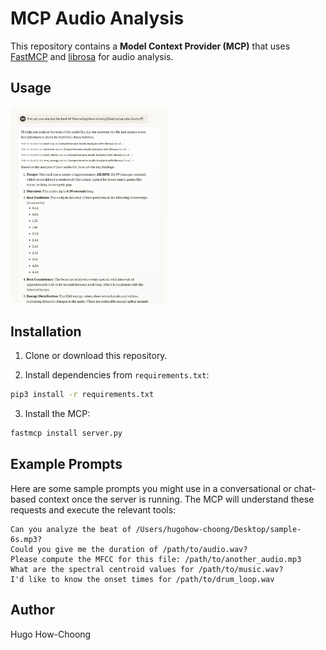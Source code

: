 # MCP Audio Analysis

This repository contains a **Model Context Provider (MCP)** that uses [FastMCP](https://github.com/pseudo-url/fastmcp) and [librosa](https://librosa.org/) for audio analysis.

## Usage

<img src="screen.png" alt="alt text" width="50%">

## Installation

1. Clone or download this repository.

2. Install dependencies from `requirements.txt`:

```bash
pip3 install -r requirements.txt
```

3. Install the MCP:

```bash
fastmcp install server.py
```

## Example Prompts

Here are some sample prompts you might use in a conversational or chat-based context once the server is running. The MCP will understand these requests and execute the relevant tools:

```
Can you analyze the beat of /Users/hugohow-choong/Desktop/sample-6s.mp3?
Could you give me the duration of /path/to/audio.wav?
Please compute the MFCC for this file: /path/to/another_audio.mp3
What are the spectral centroid values for /path/to/music.wav?
I'd like to know the onset times for /path/to/drum_loop.wav
```

## Author

Hugo How-Choong
